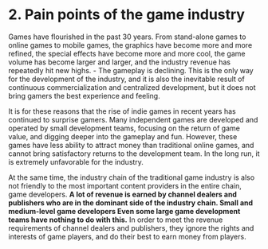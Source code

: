 # 2. Pain points of the game industry

Games have flourished in the past 30 years. From stand-alone games to online games to mobile games, the graphics have become more and more refined, the special effects have become more and more cool, the game volume has become larger and larger, and the industry revenue has repeatedly hit new highs. - The gameplay is declining. This is the only way for the development of the industry, and it is also the inevitable result of continuous commercialization and centralized development, but it does not bring gamers the best experience and feeling.

It is for these reasons that the rise of indie games in recent years has continued to surprise gamers. Many independent games are developed and operated by small development teams, focusing on the return of game value, and digging deeper into the gameplay and fun. However, these games have less ability to attract money than traditional online games, and cannot bring satisfactory returns to the development team. In the long run, it is extremely unfavorable for the industry.

At the same time, the industry chain of the traditional game industry is also not friendly to the most important content providers in the entire chain, game developers. **A lot of revenue is earned by channel dealers and publishers who are in the dominant side of the industry chain. Small and medium-level game developers Even some large game development teams have nothing to do with this.** In order to meet the revenue requirements of channel dealers and publishers, they ignore the rights and interests of game players, and do their best to earn money from players.
